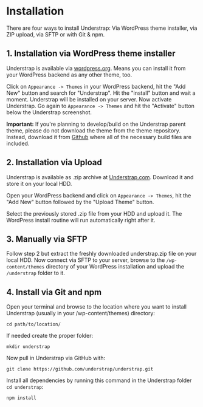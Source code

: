# Installation

There are four ways to install Understrap: Via WordPress theme installer, via ZIP upload, via SFTP or with Git & npm.

## 1. Installation via WordPress theme installer

Understrap is available via [wordpress.org](https://wordpress.org/themes/understrap/). Means you can install it from your WordPress backend as any other theme, too.

Click on `Appearance -> Themes` in your WordPress backend, hit the "Add New" button and search for "Understrap". Hit the "install" button and wait a moment. Understrap will be installed on your server. Now activate Understrap. Go again to `Appearance -> Themes` and hit the "Activate" button below the Understrap screenshot.

**Important:** If you're planning to develop/build on the Understrap parent theme, please do not download the theme from the theme repository. Instead, download it from [Github](https://github.com/understrap/understrap/releases) where all of the necessary build files are included.

## 2. Installation via Upload

Understrap is available as .zip archive at [Understrap.com](https://understrap.com). Download it and store it on your local HDD.

Open your WordPress backend and click on `Appearance -> Themes`, hit the "Add New" button followed by the "Upload Theme" button.

Select the previously stored .zip file from your HDD and upload it. The WordPress install routine will run automatically right after it.

## 3. Manually via SFTP

Follow step 2 but extract the freshly downloaded understrap.zip file on your local HDD. Now connect via SFTP to your server, browse to the `/wp-content/themes` directory of your WordPress installation and upload the `/understrap` folder to it.

## 4. Install via Git and npm

Open your terminal and browse to the location where you want to install Understrap (usually in your /wp-content/themes) directory:

`cd path/to/location/`

If needed create the proper folder:

`mkdir understrap`

Now pull in Understrap via GitHub with:

`git clone https://github.com/understrap/understrap.git`

Install all dependencies by running this command in the Understrap folder `cd understrap`:

`npm install`
